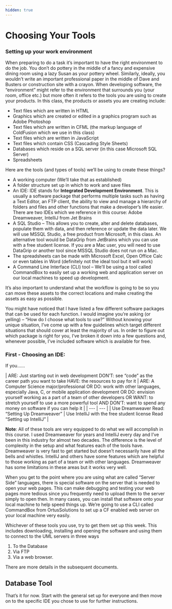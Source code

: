 ```yaml
---
hidden: true
---
```


# Choosing Your Tools

### Setting up your work environment

When preparing to do a task it’s important to have the right environment to do the job. You don’t do pottery in the middle of a fancy and expensive dining room using a lazy Susan as your pottery wheel. Similarly, ideally, you wouldn’t write an important professional paper in the middle of Dave and Busters or construction site with a crayon. When developing software, the “environment” might refer to the environment that surrounds you (your room, office etc.) but more often it refers to the tools you are using to create your products. In this class, the products or assets you are creating include:

* Text files which are written in HTML
* Graphics which are created or edited in a graphics program such as Adobe Photoshop
* Text files which are written in CFML (the markup language of ColdFusion which we use in this class)
* Text files which are written in JavaScript
* Text files which contain CSS (Cascading Style Sheets)
* Databases which reside on a SQL server (in this case Microsoft SQL Server)
* Spreadsheets

Here are the tools (and types of tools) we’ll be using to create these things?

* A working computer (We’ll take that as established)
* A folder structure set up in which to work and save files
* An IDE: IDE stands for **Integrated Development Environment**. This is usually a software package that performs multiple tasks such as having a Text Editor, an FTP client, the ability to view and manage a hierarchy of folders and files and other functions that make a developer’s life easier. There are two IDEs which we reference in this course: Adobe Dreamweaver, IntelliJ from Jet Brains
* A SQL Studio – This allows you to create, alter and delete databases, populate them with data, and then reference or update the data later. We will use MSSQL Studio, a free product from Microsoft, in this class. An alternative tool would be DataGrip from JetBrains which you can use with a free student license. If you are a Mac user, you will need to use DataGrip or another tool since MSSQL Studio does not run on a Mac.
* The spreadsheets can be made with Microsoft Excel, Open Office Calc or even tables in Word (definitely not the ideal tool but it will work)
* A Command Line Interface (CLI) tool – We’ll be using a tool called CommandBox to easily set up a working web and application server on our local machines to speed up development.

It’s also important to understand what the workflow is going to be so you can move these assets to the correct locations and make creating the assets as easy as possible.

You might have noticed that I have listed a few different software packages that can be used for each function. I would imagine you’re asking (or yelling) – “How do I choose what tools to use?” Without knowing your unique situation, I’ve come up with a few guidelines which target different situations that should cover at least the majority of us. In order to figure out which package is right for you, I’ve broken it down into a few questions and, whenever possible, I’ve included software which is available for free.

### First - Choosing an IDE:

If you......

\| ARE: Just starting out in web development DON’T: see “code” as the career path you want to take HAVE: the resources to pay for it | ARE: A Computer Science major/professional OR DO: work with other languages, especially Java, C, or mobile application development OR DO: envision yourself working as a part of a team of other developers OR WANT: to stretch yourself to use a more powerful tool AND DON’T: want to spend any money on software if you can help it | | --- | --- | | Use Dreamweaver   Read: “Setting Up Dreamweaver” | Use IntelliJ with the free student license   Read “Setting up IntelliJ” |

**Note**: All of these tools are very equipped to do what we will accomplish in this course. I used Dreamweaver for years and IntelliJ every day and I’ve been in this industry for almost two decades. The difference is the level of complexity in the setup and what features each of the tools have. Dreamweaver is very fast to get started but doesn’t necessarily have all the bells and whistles. IntelliJ and others have some features which are helpful to those working as part of a team or with other languages. Dreamweaver has some limitations in these areas but it works very well.

When you get to the point where you are using what are called “Server Side” languages, there is special software on the server that is needed to open your web pages. This can make debugging and testing your web pages more tedious since you frequently need to upload them to the server simply to open then. In many cases, you can install that software onto your local machine to help speed things up. We’re going to use a CLI called CommandBox from OrtusSolutions to set up a CF enabled web server on your local machine very easily.

Whichever of these tools you use, try to get them set up this week. This includes downloading, installing and opening the software and using them to connect to the UML servers in three ways

1. To the Database
2. Via FTP
3. Via a web browser.

There are more details in the subsequent documents.

## Database Tool

That’s it for now. Start with the general set up for everyone and then move on to the specific IDE you chose to use for further instructions.
